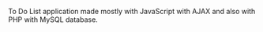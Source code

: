 To Do List application made mostly with JavaScript with AJAX and also with PHP with MySQL database.

